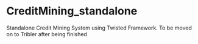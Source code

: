 # CreditMining_standalone
Standalone Credit Mining System using Twisted Framework. To be moved on to Tribler after being finished
